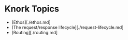 # Knork Topics

* [Ethos][./ethos.md]
* [The request/response lifecycle][./request-lifecycle.md]
* [Routing][./routing.md]
